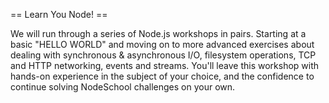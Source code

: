 == Learn You Node! ==

We will run through a series of Node.js workshops in pairs. Starting at a basic "HELLO WORLD" and moving on to more advanced exercises about dealing with synchronous & asynchronous I/O, filesystem operations, TCP and HTTP networking, events and streams.  You'll leave this workshop with hands-on experience in the subject of your choice, and the
confidence to continue solving NodeSchool challenges on your own.

